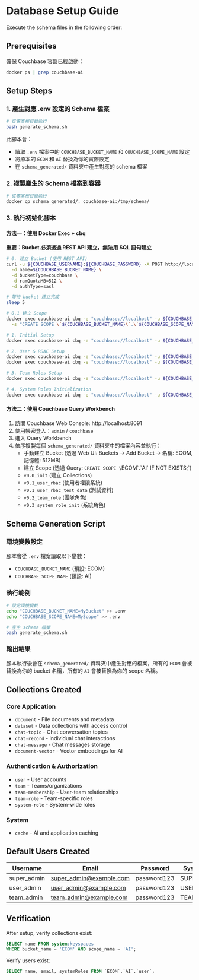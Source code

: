 # Database Setup Guide

Execute the schema files in the following order:

## Prerequisites
確保 Couchbase 容器已經啟動：
```bash
docker ps | grep couchbase-ai
```

## Setup Steps

### 1. 產生對應 .env 設定的 Schema 檔案
```bash
# 從專案根目錄執行
bash generate_schema.sh
```

此腳本會：
- 讀取 `.env` 檔案中的 `COUCHBASE_BUCKET_NAME` 和 `COUCHBASE_SCOPE_NAME` 設定
- 將原本的 `ECOM` 和 `AI` 替換為你的實際設定
- 在 `schema_generated/` 資料夾中產生對應的 schema 檔案

### 2. 複製產生的 Schema 檔案到容器
```bash
# 從專案根目錄執行
docker cp schema_generated/. couchbase-ai:/tmp/schema/
```

### 3. 執行初始化腳本

#### 方法一：使用 Docker Exec + cbq

**重要：Bucket 必須透過 REST API 建立，無法用 SQL 語句建立**

```bash
# 0. 建立 Bucket (使用 REST API)
curl -u ${COUCHBASE_USERNAME}:${COUCHBASE_PASSWORD} -X POST http://localhost:8091/pools/default/buckets \
  -d name=${COUCHBASE_BUCKET_NAME} \
  -d bucketType=couchbase \
  -d ramQuotaMB=512 \
  -d authType=sasl

# 等待 bucket 建立完成
sleep 5

# 0.1 建立 Scope
docker exec couchbase-ai cbq -e "couchbase://localhost" -u ${COUCHBASE_USERNAME} -p ${COUCHBASE_PASSWORD} \
  -s "CREATE SCOPE \`${COUCHBASE_BUCKET_NAME}\`.\`${COUCHBASE_SCOPE_NAME}\` IF NOT EXISTS;"

# 1. Initial Setup
docker exec couchbase-ai cbq -e "couchbase://localhost" -u ${COUCHBASE_USERNAME} -p ${COUCHBASE_PASSWORD} -f /tmp/schema/v0.0_init

# 2. User & RBAC Setup
docker exec couchbase-ai cbq -e "couchbase://localhost" -u ${COUCHBASE_USERNAME} -p ${COUCHBASE_PASSWORD} -f /tmp/schema/v0.1_user_rbac
docker exec couchbase-ai cbq -e "couchbase://localhost" -u ${COUCHBASE_USERNAME} -p ${COUCHBASE_PASSWORD} -f /tmp/schema/v0.1_user_rbac_test_data

# 3. Team Roles Setup
docker exec couchbase-ai cbq -e "couchbase://localhost" -u ${COUCHBASE_USERNAME} -p ${COUCHBASE_PASSWORD} -f /tmp/schema/v0.2_team_role

# 4. System Roles Initialization
docker exec couchbase-ai cbq -e "couchbase://localhost" -u ${COUCHBASE_USERNAME} -p ${COUCHBASE_PASSWORD} -f /tmp/schema/v0.3_system_role_init
```

#### 方法二：使用 Couchbase Query Workbench
1. 訪問 Couchbase Web Console: http://localhost:8091
2. 使用帳密登入：`admin` / `couchbase`
3. 進入 Query Workbench
4. 依序複製每個 `schema_generated/` 資料夾中的檔案內容並執行：
   - 手動建立 Bucket (透過 Web UI: Buckets → Add Bucket → 名稱: ECOM, 記憶體: 512MB)
   - 建立 Scope (透過 Query: `CREATE SCOPE \`ECOM\`.\`AI\` IF NOT EXISTS;`)
   - `v0.0_init` (建立 Collections)
   - `v0.1_user_rbac` (使用者權限系統)
   - `v0.1_user_rbac_test_data` (測試資料)
   - `v0.2_team_role` (團隊角色)
   - `v0.3_system_role_init` (系統角色)

## Schema Generation Script

### 環境變數設定
腳本會從 `.env` 檔案讀取以下變數：
- `COUCHBASE_BUCKET_NAME` (預設: ECOM)
- `COUCHBASE_SCOPE_NAME` (預設: AI)

### 執行範例
```bash
# 設定環境變數
echo "COUCHBASE_BUCKET_NAME=MyBucket" >> .env
echo "COUCHBASE_SCOPE_NAME=MyScope" >> .env

# 產生 schema 檔案
bash generate_schema.sh
```

### 輸出結果
腳本執行後會在 `schema_generated/` 資料夾中產生對應的檔案，所有的 `ECOM` 會被替換為你的 bucket 名稱，所有的 `AI` 會被替換為你的 scope 名稱。

## Collections Created

### Core Application
- `document` - File documents and metadata
- `dataset` - Data collections with access control
- `chat-topic` - Chat conversation topics
- `chat-record` - Individual chat interactions
- `chat-message` - Chat messages storage
- `document-vector` - Vector embeddings for AI

### Authentication & Authorization
- `user` - User accounts
- `team` - Teams/organizations
- `team-membership` - User-team relationships
- `team-role` - Team-specific roles
- `system-role` - System-wide roles

### System
- `cache` - AI and application caching

## Default Users Created

| Username | Email | Password | System Role |
|----------|-------|----------|-------------|
| super_admin | super_admin@example.com | password123 | SUPER_ADMIN |
| user_admin | user_admin@example.com | password123 | USER_ADMIN |
| team_admin | team_admin@example.com | password123 | TEAM_ADMIN |

## Verification

After setup, verify collections exist:
```sql
SELECT name FROM system:keyspaces 
WHERE bucket_name = 'ECOM' AND scope_name = 'AI';
```

Verify users exist:
```sql
SELECT name, email, systemRoles FROM `ECOM`.`AI`.`user`;
```